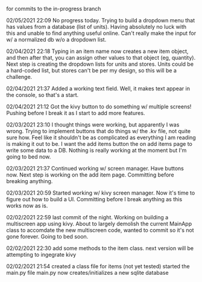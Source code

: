for commits to the in-progress branch

02/05/2021 22:09
No progress today. Trying to build a dropdown menu that has values from a database (list of units). Having absolutely no luck with this and unable to find anything useful online. Can't really make the input for w/ a normalized db w/o a dropdown list. 

02/04/2021 22:18
Typing in an item name now creates a new item object, and then after that, you can assign other values to that object (eg, quantity). Next step is creating the dropdown lists for units and stores. Units could be a hard-coded list, but stores can't be per my design, so this will be a challenge.

02/04/2021 21:37
Added a working text field. Well, it makes text appear in the console, so that's a start.

02/04/2021 21:12
Got the kivy button to do something w/ multiple screens! Pushing before I break it as I start to add more features.

02/03/2021 23:10
I thought things were working, but apparently I was wrong. Trying to implement buttons that do things w/ the .kv file, not quite sure how. Feel like it shouldn't be as complicated as everything I am reading is making it out to be. I want the add items button the on add items page to write some data to a DB. Nothing is really working at the moment but I'm going to bed now.

02/03/2021 21:37
Continued working w/ screen manager. Have buttons now. Next step is working on the add item page. Committing before breaking anything.

02/03/2021 20:59
Started working w/ kivy screen manager. Now it's time to figure out how to build a UI. Committing before I break anything as this works now as is.

02/02/2021 22:59
last commit of the night. Working on building a multiscreen app using kivy. About to largely demolish the current MainApp class to accomdate the new multiscreen code, wanted to commit so it's not gone forever. Going to bed soon.

02/02/2021 22:30
add some methods to the item class. next version will be attempting to ingegrate kivy

02/02/2021 21:54 
created a class file for items (not yet tested)
started the main.py file
main.py now creates/initializes a new sqlite database
